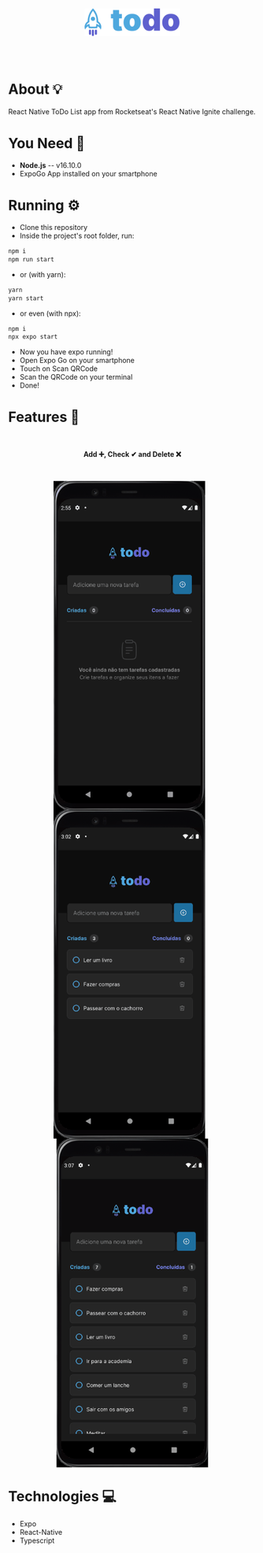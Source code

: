 <br /><br />
<h4 align="center">
<img src="./assets/logo.svg" align="center" height="56px"/>
</h4>
<br /><br />

# About 💡

React Native ToDo List app from Rocketseat's React Native Ignite challenge.

# You Need 📃

* **Node.js** -- v16.10.0
* ExpoGo App installed on your smartphone

# Running ⚙

* Clone this repository
* Inside the project's root folder, run:

```bash
npm i
npm run start
```

* or (with yarn):

```bash
yarn
yarn start
```

* or even (with npx):

```bash
npm i
npx expo start
```

* Now you have expo running!
* Open Expo Go on your smartphone
* Touch on Scan QRCode
* Scan the QRCode on your terminal
* Done!

# Features 📌


<div align="center">
 
<br />
  
**Add ➕, Check ✔ and Delete ❌**
  
<br />
  
<img align="top" src="./assets/Add.gif" height="668px" width="308px" alt="Adding Task"> &nbsp;&nbsp; <img align="top" src="./assets/Toggle.gif" height="668px" width="308px" alt="Check/Uncheck Task"> &nbsp;&nbsp; <img align="top" src="./assets/Delete.gif" height="668px" width="308px" alt="Delete Task">

</div>
  
# Technologies 💻

* Expo
* React-Native
* Typescript
